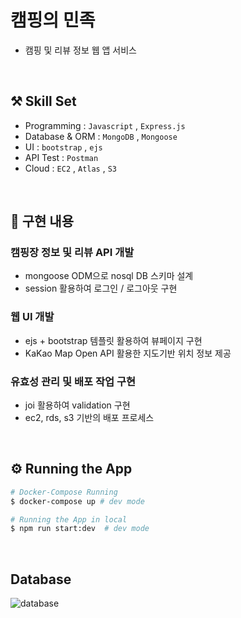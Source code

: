 # 캠핑의 민족

- 캠핑 및 리뷰 정보 웹 앱 서비스

<br>

## ⚒️ Skill Set

- Programming : `Javascript` , `Express.js`
- Database & ORM : `MongoDB` , `Mongoose`
- UI : `bootstrap` , `ejs` 
- API Test : `Postman`
- Cloud : `EC2` , `Atlas` , `S3`

<br>

## 🤔 구현 내용

### 캠핑장 정보 및 리뷰 API 개발

- mongoose ODM으로 nosql DB 스키마 설계
- session 활용하여 로그인 / 로그아웃 구현

### 웹 UI 개발

- ejs + bootstrap 템플릿 활용하여 뷰페이지 구현
- KaKao Map Open API 활용한 지도기반 위치 정보 제공

### 유효성 관리 및 배포 작업 구현

- joi 활용하여 validation 구현
- ec2, rds, s3 기반의 배포 프로세스

<br>

## ⚙️ Running the App

```bash
# Docker-Compose Running
$ docker-compose up # dev mode

# Running the App in local
$ npm run start:dev  # dev mode
```

<br>

## Database

![database](./READMEfile/coogleDB.drawio.png)

<br>
